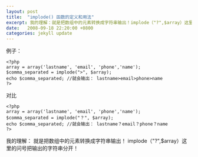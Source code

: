 ```yaml
---
layout: post
title:  "implode() 函数的定义和用法"
excerpt: 我的理解：就是把数组中的元素转换成字符串输出！implode（"?",$array）这里的问号把输出的字符串分开！
date:   2008-09-18 22:20:00 +0800
categories: jekyll update
---   
```

<!--markdown-->例子：

    <?php
    array = array('lastname', 'email', 'phone','name');
    $comma_separated = implode(">", $array);
    echo $comma_separated; //就会输出： lastname>email>phone>name
    ?>

对比

    <?php
    array = array('lastname', 'email', 'phone','name');
    $comma_separated = implode("？", $array);
    echo $comma_separated; //就会输出： lastname？email？phone？name
    ?>

我的理解：
就是把数组中的元素转换成字符串输出！
implode（"?",$array）这里的问号把输出的字符串分开！
